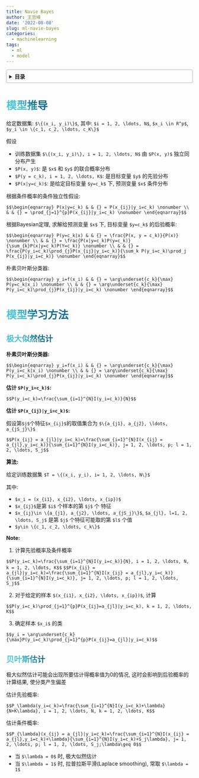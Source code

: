 ```yaml
---
title: Navie Bayes
author: 王哲峰
date: '2022-08-08'
slug: ml-navie-bayes
categories:
  - machinelearning
tags:
  - ml
  - model
---
```


<style>
h1 {
    background-color: #2B90B6;
    background-image: linear-gradient(45deg, #4EC5D4 10%, #146b8c 20%);
    background-size: 100%;
    -webkit-background-clip: text;
    -moz-background-clip: text;
    -webkit-text-fill-color: transparent;
    -moz-text-fill-color: transparent;
}
h2 {
    background-color: #2B90B6;
    background-image: linear-gradient(45deg, #4EC5D4 10%, #146b8c 20%);
    background-size: 100%;
    -webkit-background-clip: text;
    -moz-background-clip: text;
    -webkit-text-fill-color: transparent;
    -moz-text-fill-color: transparent;
}
h3 {
    background-color: #2B90B6;
    background-image: linear-gradient(45deg, #4EC5D4 10%, #146b8c 20%);
    background-size: 100%;
    -webkit-background-clip: text;
    -moz-background-clip: text;
    -webkit-text-fill-color: transparent;
    -moz-text-fill-color: transparent;
}
details {
    border: 1px solid #aaa;
    border-radius: 4px;
    padding: .5em .5em 0;
}
summary {
    font-weight: bold;
    margin: -.5em -.5em 0;
    padding: .5em;
}
details[open] {
    padding: .5em;
}
details[open] summary {
    border-bottom: 1px solid #aaa;
    margin-bottom: .5em;
}
</style>

<details><summary>目录</summary><p>

- [模型推导](#模型推导)
- [模型学习方法](#模型学习方法)
  - [极大似然估计](#极大似然估计)
  - [贝叶斯估计](#贝叶斯估计)
</p></details><p></p>


# 模型推导

给定数据集: `$\{(x_i, y_i)\}$`, 其中: `$i = 1, 2, \ldots, N$`, `$x_i \in R^p$`, `$y_i \in \{c_1, c_2, \ldots, c_K\}$`

假设

- 训练数据集 `$\{(x_i, y_i)\}, i = 1, 2, \ldots, N$` 由 `$P(x, y)$` 独立同分布产生
- `$P(x, y)$`:  是 `$x$` 和 `$y$` 的联合概率分布
- `$P(y = c_k), i = 1, 2, \ldots, K$`: 是目标变量 `$y$` 的先验分布
- `$P(x|y=c_k)$`: 是给定目标变量 `$y=c_k$` 下, 预测变量 `$x$` 条件分布

根据条件概率的条件独立性假设: 

`$$\begin{eqnarray}
   P(x|y=c_k) & & {} = P(x_{ij}|y_i=c_k) \nonumber \\
   		   & & {} = \prod_{j=1}^{p}P(x_{ij}|y_i=c_k) \nonumber
   \end{eqnarray}$$`

根据Bayesian定理, 求解给预测变量 `$x$` 下, 目标变量 `$y=c_k$` 的后验概率: 

`$$\begin{eqnarray}
   P(y=c_k|x) & & {} = \frac{P(x, y = c_k)}{P(x)} \nonumber \\
   		   & & {} = \frac{P(x|y=c_k)P(y=c_k)}{\sum_{k}P(x|y=c_k)P(Y=c_k)} \nonumber \\
   		   & & {} = \frac{P(y_i=c_k)\prod_{j}P(x_{ij}|y_i=c_k)}{\sum_k P(y_i=c_k)\prod_j P(x_{ij}|y_i=c_k)} \nonumber
   \end{eqnarray}$$`

朴素贝叶斯分类器: 

`$$\begin{eqnarray}
   y_i=f(x_i) & & {} = \arg\underset{c_k}{\max} P(y=c_k|x_i) \nonumber \\
   	       & & {} = \arg\underset{c_k}{\max} P(y_i=c_k)\prod_{j}P(x_{ij}|y_i=c_k) \nonumber
   \end{eqnarray}$$`

# 模型学习方法

## 极大似然估计

**朴素贝叶斯分类器:**

`$$\begin{eqnarray}
   y_i=f(x_i) & & {} = \arg\underset{c_k}{\max} P(y_i=c_k|x_i) \nonumber \\
   	       & & {} = \arg\underset{c_k}{\max} P(y_i=c_k)\prod_{j}P(x_{ij}|y_i=c_k) \nonumber
   \end{eqnarray}$$`

**估计 `$P(y_i=c_k)$`:**

`$$P(y_i=c_k)=\frac{\sum_{i=1}^{N}I(y_i=c_k)}{N}$$`

**估计 `$P(x_{ij}|y_i=c_k)$`:**

假设第`$j$`个特征`$x_{ij}$`的取值集合为 `$\{a_{j1}, a_{j2}, \ldots, a_{jS_j}\}$`

`$$P(x_{ij} = a_{jl}|y_i=c_k)=\frac{\sum_{i=1}^{N}I(x_{ij} = a_{jl},y_i=c_k)}{\sum_{i=1}^{N}I(y_i=c_k)}, j= 1, 2, \ldots, p; l = 1, 2, \ldots, S_j$$`

**算法:**

给定训练数据集 `$T = \{(x_i, y_i), i= 1, 2, \ldots, N\}$`

其中: 

- `$x_i = (x_{i1}, x_{i2}, \ldots, x_{ip})$`
- `$x_{ij}$`是第 `$i$` 个样本的第 `$j$` 个 特征
- `$x_{ij}\in \{a_{j1}, a_{j2}, \ldots, a_{jS_j}\}$`, `$a_{jl}, l=1, 2, \ldots, S_j$` 是第 `$j$` 个特征可能取的第 `$l$` 个值
- `$y\in \{c_1, c_2, \ldots, c_k\}$`

**Note:**

1. 计算先验概率及条件概率

`$$P(y_i=c_k)=\frac{\sum_{i=1}^{N}I(y_i=c_k)}{N}, i = 1, 2, \ldots, N, k = 1, 2, \ldots, K$$`
`$$P(x_{ij} = a_{jl}|y_i=c_k)=\frac{\sum_{i=1}^{N}I(x_{ij} = a_{jl},y_i=c_k)}{\sum_{i=1}^{N}I(y_i=c_k)}, j= 1, 2, \ldots, p; l = 1, 2, \ldots, S_j$$`

2. 对于给定的样本 `$(x_{i1}, x_{i2}, \ldots, x_{ip})$`, 计算 

`$$P(y_i=c_k)\prod_{j=1}^{p}P(x_{ij}=a_{jl}|y_i=c_k), k = 1, 2, \ldots, K$$`

3. 确定样本 `$x_i$` 的类 

`$$y_i = \arg\underset{c_k}{\max}P(y_i=c_k)\prod_{j=1}^{p}P(x_{ij}=a_{jl}|y_i=c_k)$$`



## 贝叶斯估计

极大似然估计可能会出现所要估计得概率值为0的情况, 这时会影响到后验概率的计算结果, 使分类产生偏差

估计先验概率: 

`$$P_\lambda(y_i=c_k)=\frac{\sum_{i=1}^{N}I(y_i=c_k)+\lambda}{N+K\lambda}, i = 1, 2, \ldots, N, k = 1, 2, \ldots, K$$`

估计条件概率: 

`$$P_{\lambda}(x_{ij} = a_{jl}|y_i=c_k)=\frac{\sum_{i=1}^{N}I(x_{ij} = a_{jl},y_i=c_k)+\lambda}{\sum_{i=1}^{N}I(y_i=c_k)+S_j\lambda}, j= 1, 2, \ldots, p; l = 1, 2, \ldots, S_j;\lambda\geq 0$$`

- 当 `$\lambda = 0$` 时, 极大似然估计
- 当 `$\lambda = 1$` 时, 拉普拉斯平滑(Laplace smoothing), 常取 `$\lambda = 1$`
